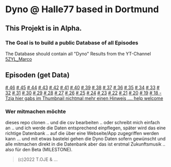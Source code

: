 # Dyno @ Halle77 based in Dortmund

## This Projekt is in Alpha.

### The Goal is to build a public Database of all Episodes

The Database should contain all "Dyno" Results from the YT-Channel [5ZYL_Marco](https://www.youtube.com/channel/UCNhFsNZQfB2mdM1FoV6q1Kw)

## Episoden (get Data)

[# 46](https://www.youtube.com/watch?v=BP_DuLkvy5A)
[# 45](https://www.youtube.com/watch?v=VI1e417i130)
[# 44](https://www.youtube.com/watch?v=AcY53Nyh__k)
[# 43](https://www.youtube.com/watch?v=6UB_8KVNDHE)
[# 42](https://www.youtube.com/watch?v=F8mgJAhtEIU)
[# 41](https://www.youtube.com/watch?v=ToyAeBT77BU)
[# 40](https://www.youtube.com/watch?v=tQCr-ilriks)
[# 39](https://www.youtube.com/watch?v=eBir5tD_j04)
[# 38](https://www.youtube.com/watch?v=QfejIrbdLkY)
[# 37](https://www.youtube.com/watch?v=azPKoGILPiQ)
[# 36](https://www.youtube.com/watch?v=rky0umSEMIU)
[# 35](https://www.youtube.com/watch?v=MC0NFzTLJ64)
[# 34](https://www.youtube.com/watch?v=CyXw1IsVFsA)
[# 33](https://www.youtube.com/watch?v=4rPDZ0xLyS4)
[# 32](https://www.youtube.com/watch?v=HO4zip39pl8)
[# 31](https://www.youtube.com/watch?v=xIg7sxloRSA)
[# 30](https://www.youtube.com/watch?v=ILHbfxFF6u4)
[# 29](https://www.youtube.com/watch?v=PgW4HZv5X2c)
[# 28](https://www.youtube.com/watch?v=Q7rKgXCFxms)
[# 27](https://www.youtube.com/watch?v=runp_UMo_gI)
[# 26](https://www.youtube.com/watch?v=fvbykBegO3s)
[# 25](https://www.youtube.com/watch?v=_6cKT9BNgKE)
[# 24](https://www.youtube.com/watch?v=sR_JS37zyNo)
[# 23](https://www.youtube.com/watch?v=0rnMbGcpCLQ)
[# 22](https://www.youtube.com/watch?v=CgfHgEPeKgU)
[# 21](https://www.youtube.com/watch?v=8L9YhVK3dfw)
[# 20](https://www.youtube.com/watch?v=Z_73k9Mxn3c)
[# 19](https://www.youtube.com/watch?v=LZCKyJTHM40)
[# 18 - Tzja hier gabs im Thumbnail nichtmal mehr einen Hinweis .... help welcome](#)

### Wer mitmachen möchte

dieses repo clonen .. und die csv bearbeiten .. oder schreibt mich einfach an .. und ich werde die Daten entsprechend einpflegen,
später wird das eine richtige Datenbank .. auf die über eine Webseite/App zugegriffen werden kann ...
und mit etwas bastelei gehen die Dyno Daten sofern gewünscht und alle mitmachen direkt in die Datenbank aber das ist erstmal Zukunftsmusik .. also für den Beta (MILESTONE).

> (c)2022 T.OJE & ...
